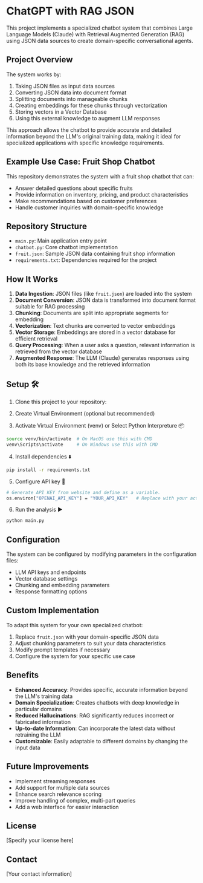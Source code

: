 # ChatGPT with RAG JSON

This project implements a specialized chatbot system that combines Large Language Models (Claude) with Retrieval Augmented Generation (RAG) using JSON data sources to create domain-specific conversational agents.

## Project Overview

The system works by:
1. Taking JSON files as input data sources
2. Converting JSON data into document format
3. Splitting documents into manageable chunks
4. Creating embeddings for these chunks through vectorization
5. Storing vectors in a Vector Database
6. Using this external knowledge to augment LLM responses

This approach allows the chatbot to provide accurate and detailed information beyond the LLM's original training data, making it ideal for specialized applications with specific knowledge requirements.

## Example Use Case: Fruit Shop Chatbot

This repository demonstrates the system with a fruit shop chatbot that can:
- Answer detailed questions about specific fruits
- Provide information on inventory, pricing, and product characteristics
- Make recommendations based on customer preferences
- Handle customer inquiries with domain-specific knowledge

## Repository Structure

- `main.py`: Main application entry point
- `chatbot.py`: Core chatbot implementation
- `fruit.json`: Sample JSON data containing fruit shop information
- `requirements.txt`: Dependencies required for the project

## How It Works

1. **Data Ingestion**: JSON files (like `fruit.json`) are loaded into the system
2. **Document Conversion**: JSON data is transformed into document format suitable for RAG processing
3. **Chunking**: Documents are split into appropriate segments for embedding
4. **Vectorization**: Text chunks are converted to vector embeddings
5. **Vector Storage**: Embeddings are stored in a vector database for efficient retrieval
6. **Query Processing**: When a user asks a question, relevant information is retrieved from the vector database
7. **Augmented Response**: The LLM (Claude) generates responses using both its base knowledge and the retrieved information

## Setup 🛠️

1. Clone this project to your repository:

2. Create Virtual Environment (optional but recommended)

3. Activate Virtual Environment (venv) or Select Python Interpreture 📦 
   
```bash
source venv/bin/activate  # On MacOS use this with CMD
venv\Scripts\activate     # On Windows use this with CMD
```

4. Install dependencies ⬇️
```bash
pip install -r requirements.txt
```

5. Configure API key 🔑
```bash   
# Generate API KEY from website and define as a variable.
os.environ["OPENAI_API_KEY"] = "YOUR_API_KEY"   # Replace with your actual  API key
```

6. Run the analysis ▶️

```bash
python main.py
```
    


## Configuration

The system can be configured by modifying parameters in the configuration files:
- LLM API keys and endpoints
- Vector database settings
- Chunking and embedding parameters
- Response formatting options

## Custom Implementation

To adapt this system for your own specialized chatbot:
1. Replace `fruit.json` with your domain-specific JSON data
2. Adjust chunking parameters to suit your data characteristics
3. Modify prompt templates if necessary
4. Configure the system for your specific use case

## Benefits

- **Enhanced Accuracy**: Provides specific, accurate information beyond the LLM's training data
- **Domain Specialization**: Creates chatbots with deep knowledge in particular domains
- **Reduced Hallucinations**: RAG significantly reduces incorrect or fabricated information
- **Up-to-date Information**: Can incorporate the latest data without retraining the LLM
- **Customizable**: Easily adaptable to different domains by changing the input data

## Future Improvements

- Implement streaming responses
- Add support for multiple data sources
- Enhance search relevance scoring
- Improve handling of complex, multi-part queries
- Add a web interface for easier interaction

## License

[Specify your license here]

## Contact

[Your contact information]
